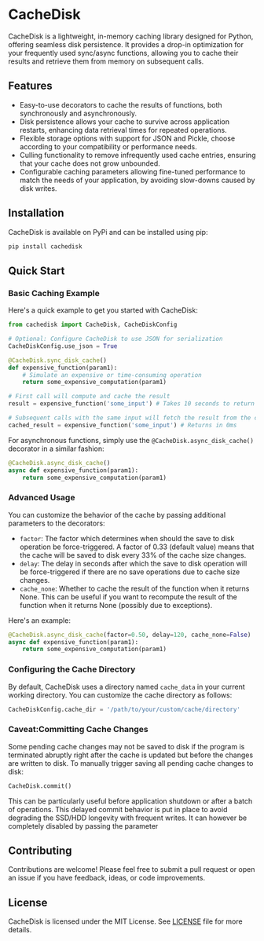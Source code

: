 # CacheDisk

CacheDisk is a lightweight, in-memory caching library designed for Python, offering seamless disk persistence.
It provides a drop-in optimization for your frequently used sync/async functions, allowing you to cache their results and retrieve them from memory on subsequent calls.

## Features

- Easy-to-use decorators to cache the results of functions, both synchronously and asynchronously.
- Disk persistence allows your cache to survive across application restarts, enhancing data retrieval times for repeated operations.
- Flexible storage options with support for JSON and Pickle, choose according to your compatibility or performance needs.
- Culling functionality to remove infrequently used cache entries, ensuring that your cache does not grow unbounded.
- Configurable caching parameters allowing fine-tuned performance to match the needs of your application, by avoiding slow-downs caused by disk writes.

## Installation

CacheDisk is available on PyPi and can be installed using pip:

```bash
pip install cachedisk
```

## Quick Start

### Basic Caching Example

Here's a quick example to get you started with CacheDisk:

```python
from cachedisk import CacheDisk, CacheDiskConfig

# Optional: Configure CacheDisk to use JSON for serialization
CacheDiskConfig.use_json = True

@CacheDisk.sync_disk_cache()
def expensive_function(param1):
    # Simulate an expensive or time-consuming operation
    return some_expensive_computation(param1)

# First call will compute and cache the result
result = expensive_function('some_input') # Takes 10 seconds to return

# Subsequent calls with the same input will fetch the result from the cache
cached_result = expensive_function('some_input') # Returns in 0ms
```

For asynchronous functions, simply use the `@CacheDisk.async_disk_cache()` decorator in a similar fashion:

```python
@CacheDisk.async_disk_cache()
async def expensive_function(param1):
    return some_expensive_computation(param1)
```

### Advanced Usage

You can customize the behavior of the cache by passing additional parameters to the decorators:

- `factor`: The factor which determines when should the save to disk operation be force-triggered. A factor of 0.33  (default value) means that the cache will be saved to disk every 33% of the cache size changes.
- `delay`: The delay in seconds after which the save to disk operation will be force-triggered if there are no save operations due to cache size changes.
- `cache_none`: Whether to cache the result of the function when it returns None. This can be useful if you want to recompute the result of the function when it returns None (possibly due to exceptions).

Here's an example:
```python
@CacheDisk.async_disk_cache(factor=0.50, delay=120, cache_none=False)
async def expensive_function(param1):
    return some_expensive_computation(param1)
```

### Configuring the Cache Directory

By default, CacheDisk uses a directory named `cache_data` in your current working directory. You can customize the cache directory as follows:

```python
CacheDiskConfig.cache_dir = '/path/to/your/custom/cache/directory'
```

### Caveat:Committing Cache Changes

Some pending cache changes may not be saved to disk if the program is terminated abruptly right after the cache is updated but before the changes are written to disk.
To manually trigger saving all pending cache changes to disk:

```python
CacheDisk.commit()
```

This can be particularly useful before application shutdown or after a batch of operations.
This delayed commit behavior is put in place to avoid degrading the SSD/HDD longevity with frequent writes.
It can however be completely disabled by passing the parameter

## Contributing

Contributions are welcome! Please feel free to submit a pull request or open an issue if you have feedback, ideas, or code improvements.

## License

CacheDisk is licensed under the MIT License. See [LICENSE](LICENSE) file for more details.
